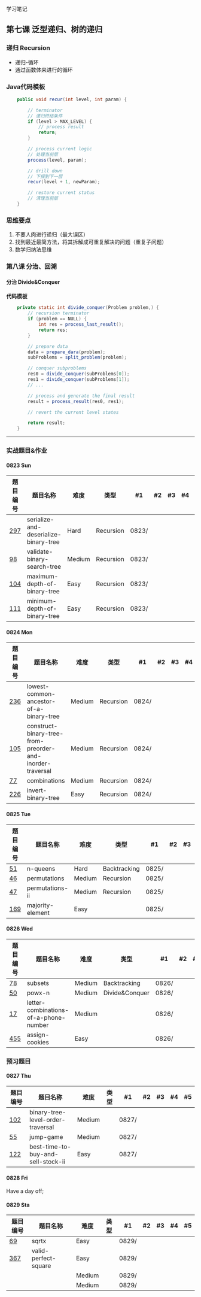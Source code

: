 学习笔记

## 第七课 泛型递归、树的递归

### 递归 Recursion
- 递归-循环
- 通过函数体来进行的循环

### Java代码模板
```java
    public void recur(int level, int param) {

        // terminator
        // 递归终结条件
        if (level > MAX_LEVEL) {
            // process result
            return;
        }

        // process current logic
        // 处理当前层
        process(level, param);

        // drill down
        // 下探到下一层
        recur(level + 1, newParam);

        // restore current status
        // 清理当前层
    }
```

### 思维要点
1. 不要人肉进行递归（最大误区）
2. 找到最近最简方法，将其拆解成可重复解决的问题（重复子问题）
3. 数学归纳法思维


### 第八课 分治、回溯


#### 分治 Divide&Conquer
**代码模板**
```java
    private static int divide_conquer(Problem problem,) {
        // recursion terminator
        if (problem == NULL) {
            int res = process_last_result();
            return res;
        }

        // prepare data
        data = prepare_dara(problem);
        subProblems = split_problem(problem);

        // conquer subproblems
        res0 = divide_conquer(subProblems[0]);
        res1 = divide_conquer(subProblems[1]);
        // ...

        // process and generate the final result
        result = process_result(res0, res1);

        // revert the current level states

        return result;
    }
```

---

### 实战题目&作业

#### 0823 Sun
|题目编号| 题目名称   | 难度  | 类型 | #1  | #2 | #3 | #4 | #5  |
|------ | ----      | ---- | ----|----                |----  |----  |----| ---- |
|[297](https://leetcode.com/problems/serialize-and-deserialize-binary-tree/)|serialize-and-deserialize-binary-tree|Hard|Recursion  |0823/ | | | | |
|[98](https://leetcode.com/problems/validate-binary-search-tree/)           |validate-binary-search-tree          |Medium|Recursion|0823/ | | | | |
|[104](https://leetcode.com/problems/maximum-depth-of-binary-tree/)         |maximum-depth-of-binary-tree         |Easy|Recursion  |0823/ | | | | |
|[111](https://leetcode.com/problems/minimum-depth-of-binary-tree/)         |minimum-depth-of-binary-tree         |Easy|Recursion  |0823/ | | | | |


#### 0824 Mon
|题目编号| 题目名称   | 难度  | 类型 | #1  | #2 | #3 | #4 | #5  |
|------ | ----      | ---- | ----|----                |----  |----  |----| ---- |
|[236](https://leetcode.com/problems/lowest-common-ancestor-of-a-binary-tree/)|lowest-common-ancestor-of-a-binary-tree|Medium|Recursion|0824/ | | | | |
|[105](https://leetcode.com/problems/construct-binary-tree-from-preorder-and-inorder-traversal/)|construct-binary-tree-from-preorder-and-inorder-traversal                   |Medium|Recursion  |0824/ | | | | |
|[77](https://leetcode.com/problems/combinations/)       |combinations      |Medium|Recursion  |0824/ | | | | |
|[226](https://leetcode.com/problems/invert-binary-tree/)|invert-binary-tree|Easy  |Recursion  |0824/ | | | | |


#### 0825 Tue
|题目编号| 题目名称   | 难度  | 类型 | #1  | #2 | #3 | #4 | #5  |
|------ | ----      | ---- | ----|----                |----  |----  |----| ---- |
|[51](https://leetcode.com/problems/n-queens/)         |n-queens        |Hard  |Backtracking|0825/ | | | | |
|[46](https://leetcode.com/problems/permutations/)     |permutations    |Medium|Recursion   |0825/ | | | | |
|[47](https://leetcode.com/problems/permutations-ii/)  |permutations-ii |Medium|Recursion   |0825/ | | | | |
|[169](https://leetcode.com/problems/majority-element/)|majority-element|Easy  |            |0825/ | | | | |


#### 0826 Wed
|题目编号| 题目名称   | 难度  | 类型 | #1  | #2 | #3 | #4 | #5  |
|------ | ----      | ---- | ----|----                |----  |----  |----| ---- |
|[78](https://leetcode.com/problems/subsets/)                              |subsets                              |Medium|Backtracking  |0826/ | | | | |
|[50](https://leetcode.com/problems/powx-n/)                               |powx-n                               |Medium|Divide&Conquer|0826/ | | | | |
|[17](https://leetcode.com/problems/letter-combinations-of-a-phone-number/)|letter-combinations-of-a-phone-number|Medium|              |0826/ | | | | |
|[455](https://leetcode.com/problems/assign-cookies/)                      |assign-cookies                       |Easy  |              |0826/ | | | | |
### 预习题目

#### 0827 Thu
|题目编号| 题目名称   | 难度  | 类型 | #1  | #2 | #3 | #4 | #5  |
|------ | ----      | ---- | ----|----                |----  |----  |----| ---- |
|[102](https://leetcode.com/problems/binary-tree-level-order-traversal/) |binary-tree-level-order-traversal  |Medium|  |0827/ | | | | |
|[55](https://leetcode.com/problems/jump-game/)                          |jump-game                          |Medium|  |0827/ | | | | |
|[122](https://leetcode.com/problems/best-time-to-buy-and-sell-stock-ii/)|best-time-to-buy-and-sell-stock-ii |Easy  |  |0827/ | | | | |


#### 0828 Fri
Have a day off;

#### 0829 Sta
|题目编号| 题目名称   | 难度  | 类型 | #1  | #2 | #3 | #4 | #5  |
|------ | ----      | ---- | ----|----                |----  |----  |----| ---- |
|[69](https://leetcode.com/problems/sqrtx/)                 |sqrtx               |Easy|  |0829/ | | | | |
|[367](https://leetcode.com/problems/valid-perfect-square/) |valid-perfect-square|Easy|  |0829/ | | | | |
|[]()   | |Medium|  |0829/ | | | | |
|[]()   | |Medium|  |0829/ | | | | |

